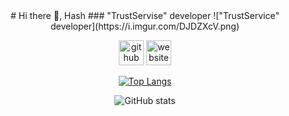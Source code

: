 <center> # Hi there 👋, Hash
### "TrustServise" developer
!["TrustService" developer](https://i.imgur.com/DJDZXcV.png)




[<img src='https://cdn.jsdelivr.net/npm/simple-icons@3.0.1/icons/github.svg' alt='github' height='40'>](https://github.com/staxbern)  [<img src='https://cdn.jsdelivr.net/npm/simple-icons@3.0.1/icons/icloud.svg' alt='website' height='40'>](https://staxbern.github.io/TrustVpn/)  

[![Top Langs](https://github-readme-stats.vercel.app/api/top-langs/?username=staxbern)](https://github.com/anuraghazra/github-readme-stats)

![GitHub stats](https://github-readme-stats.vercel.app/api?username=staxbern&show_icons=true)  

